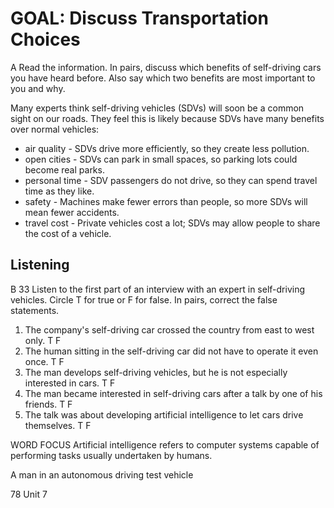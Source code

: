 # GOAL: Discuss Transportation Choices

A Read the information. In pairs, discuss which benefits of self-driving cars you have heard before. Also say which two benefits are most important to you and why.

Many experts think self-driving vehicles (SDVs) will soon be a common sight on our roads. They feel this is likely because SDVs have many benefits over normal vehicles:

- air quality - SDVs drive more efficiently, so they create less pollution.
- open cities - SDVs can park in small spaces, so parking lots could become real parks.
- personal time - SDV passengers do not drive, so they can spend travel time as they like.
- safety - Machines make fewer errors than people, so more SDVs will mean fewer accidents.
- travel cost - Private vehicles cost a lot; SDVs may allow people to share the cost of a vehicle.

## Listening

B 33 Listen to the first part of an interview with an expert in self-driving vehicles. Circle T for true or F for false. In pairs, correct the false statements.

1. The company's self-driving car crossed the country from east to west only. T F
2. The human sitting in the self-driving car did not have to operate it even once. T F
3. The man develops self-driving vehicles, but he is not especially interested in cars. T F
4. The man became interested in self-driving cars after a talk by one of his friends. T F
5. The talk was about developing artificial intelligence to let cars drive themselves. T F

WORD FOCUS
Artificial intelligence refers to computer systems capable of performing tasks usually undertaken by humans.

A man in an autonomous driving test vehicle

78 Unit 7